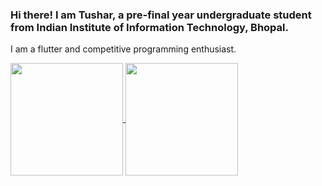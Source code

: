 ### Hi there! I am Tushar, a pre-final year undergraduate student from Indian Institute of Information Technology, Bhopal.
I am a flutter and competitive programming enthusiast.




<a href="https://github.com/TusharGupta05/TusharGupta05/blob/main/README.md">
  <img height="180em" align="center" src="https://github-readme-stats.vercel.app/api?username=tushargupta05&count_private=true&show_icons=true&theme=radical" />
</a>
<a href="https://github.com/TusharGupta05/TusharGupta05/blob/main/README.md">
  <img height="180em" align="center" src="https://github-readme-stats-nine-red.vercel.app/api/top-langs/?username=TusharGupta05&layout=compact&langs_count=8&theme=radical" />
</a>


<!--
**TusharGupta05/TusharGupta05** is a ✨ _special_ ✨ repository because its `README.md` (this file) appears on your GitHub profile.

Here are some ideas to get you started:

- 🔭 I’m currently working on ...
- 🌱 I’m currently learning ...
- 👯 I’m looking to collaborate on ...
- 🤔 I’m looking for help with ...
- 💬 Ask me about ...
- 📫 How to reach me: ...
- 😄 Pronouns: ...
- ⚡ Fun fact: ...
-->
